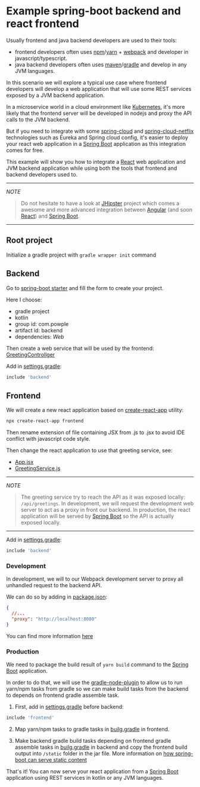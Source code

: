 # Example spring-boot backend and react frontend

Usually frontend and java backend developers are used to their tools: 

* frontend developers often uses [npm](https://www.npmjs.com/)/[yarn](https://yarnpkg.com/) + [webpack](https://webpack.js.org/) and developer in javascript/typescript.
* java backend developers often uses [maven](https://maven.apache.org/)/[gradle](https://gradle.org/) and develop in any JVM languages.

In this scenario we will explore a typical use case where frontend developers will develop a web application that will use 
some REST services exposed by a JVM backend application.

In a microservice world in a cloud environment like [Kubernetes](https://kubernetes.io), it's more likely that the frontend server will be 
developed in nodejs and proxy the API calls to the JVM backend.

But if you need to integrate with some [spring-cloud](http://projects.spring.io/spring-cloud/) and [spring-cloud-netflix](https://cloud.spring.io/spring-cloud-netflix/) 
technologies such as Eureka and Spring cloud config, it's easier to deploy your react web application in a [Spring Boot](https://projects.spring.io/spring-boot/) application 
as this integration comes for free.

This example will show you how to integrate a [React](https://reactjs.org/) web application and JVM backend application while using both the tools 
that frontend and backend developers used to.

---
*NOTE*

> Do not hesitate to have a look at [JHipster](http://www.jhipster.tech/) project which comes a awesome and more advanced integration 
> between [Angular](https://angular.io/) (and soon [React](https://reactjs.org/)) and [Spring Boot](https://projects.spring.io/spring-boot/).
---

## Root project

Initialize a gradle project with `gradle wrapper init` command

## Backend

Go to [spring-boot starter](https://start.spring.io/) and fill the form to create your project.

Here I choose:
* gradle project
* kotlin
* group id: com.powple
* artifact id: backend
* dependencies: _Web_

Then create a web service that will be used by the frontend: [GreetingControllger](./backend/src/main/kotlin/com/powple/backend/rest/GreetingController.kt)

Add in [settings.gradle](./settings.gradle): 

```groovy
include 'backend'
```

## Frontend

We will create a new react application based on [create-react-app](https://github.com/facebook/create-react-app#creating-an-app) utility: 

```sh
npx create-react-app frontend
```

Then rename extension of file containing JSX from .js to .jsx to avoid IDE conflict with javascript code style.

Then change the react application to use that greeting service, see: 
* [App.jsx](./frontend/src/App.jsx)
* [GreetingService.js](./frontend/src/GreetingService.js)

---
*NOTE*

> The greeting service try to reach the API as it was exposed locally: `/api/greetings`.
> In development, we will request the development web server to act as a proxy in front our backend.
> In production, the react application will be served by [Spring Boot](https://projects.spring.io/spring-boot/) so the API is actually exposed locally.
---

Add in [settings.gradle](./settings.gradle): 

```groovy
include 'backend'
```

### Development

In development, we will to our Webpack development server to proxy all unhandled request to the backend API. 

We can do so by adding in [package.json](./frontend/package.json): 
```json
{
  //...
  "proxy": "http://localhost:8080"
}
```

You can find more information [here](https://github.com/facebook/create-react-app/blob/master/packages/react-scripts/template/README.md#proxying-api-requests-in-development)

### Production

We need to package the build result of `yarn build` command to the [Spring Boot](https://projects.spring.io/spring-boot/) application.

In order to do that, we will use the [gradle-node-plugin](https://github.com/srs/gradle-node-plugin) to allow us to run yarn/npm tasks from gradle 
so we can make build tasks from the backend to depends on frontend gradle assemble task.

1. First, add in [settings.gradle](./settings.gradle) before backend:          
```groovy
include 'frontend'
```

2. Map yarn/npm tasks to gradle tasks in [builg.gradle](./frontend/build.gradle) in frontend.

3. Make backend gradle build tasks depending on frontend gradle assemble tasks in [builg.gradle](./backend/build.gradle) in backend 
and copy the frontend build output into `/static` folder in the jar file. More information on [how spring-boot can serve static content](https://docs.spring.io/spring-boot/docs/current/reference/html/boot-features-developing-web-applications.html#boot-features-spring-mvc-static-content) 

That's it!
You can now serve your react application from a [Spring Boot](https://projects.spring.io/spring-boot/) application using REST services in kotlin or any JVM languages. 
